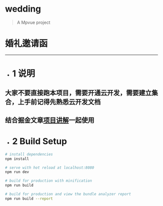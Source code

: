 # wedding

> A Mpvue project

# 婚礼邀请函

---

* # 1 说明


## 大家不要直接跑本项目，需要开通云开发，需要建立集合，上手前记得先熟悉云开发文档

## 结合掘金文章[项目讲解](https://juejin.im/post/5c341e1d6fb9a049f66c4876#heading-5)一起使用



* # 2 Build Setup

``` bash
# install dependencies
npm install

# serve with hot reload at localhost:8080
npm run dev

# build for production with minification
npm run build

# build for production and view the bundle analyzer report
npm run build --report
```

